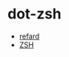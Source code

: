 # dot-zsh

- [refard](http://www.bash2zsh.com/zsh_refcard/refcard.pdf)
- [ZSH](https://wiki.archlinux.org/index.php/zsh)
